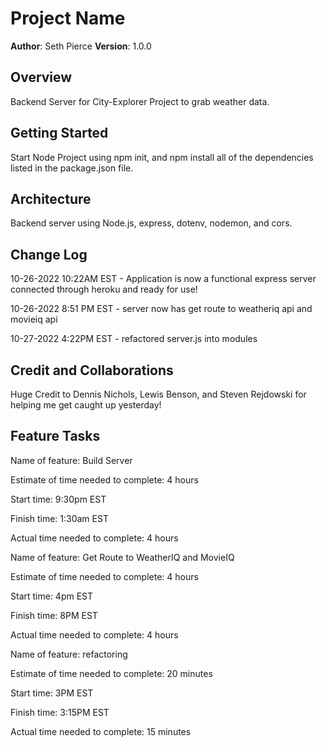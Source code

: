 # Project Name

**Author**: Seth Pierce
**Version**: 1.0.0

## Overview

Backend Server for City-Explorer Project to grab weather data.

## Getting Started

Start Node Project using npm init, and npm install all of the dependencies listed in the package.json file.

## Architecture

Backend server using Node.js, express, dotenv, nodemon, and cors.

## Change Log

10-26-2022 10:22AM EST - Application is now a functional express server connected through heroku and ready for use!

10-26-2022 8:51 PM EST - server now has get route to weatheriq api and movieiq api

10-27-2022 4:22PM EST - refactored server.js into modules

## Credit and Collaborations

Huge Credit to Dennis Nichols, Lewis Benson, and Steven Rejdowski for helping me get caught up yesterday!

## Feature Tasks

Name of feature: Build Server

Estimate of time needed to complete: 4 hours

Start time: 9:30pm EST

Finish time: 1:30am EST

Actual time needed to complete: 4 hours

Name of feature: Get Route to WeatherIQ and MovieIQ

Estimate of time needed to complete: 4 hours

Start time: 4pm EST

Finish time: 8PM EST

Actual time needed to complete: 4 hours

Name of feature: refactoring

Estimate of time needed to complete: 20 minutes

Start time: 3PM EST

Finish time: 3:15PM EST

Actual time needed to complete: 15 minutes
